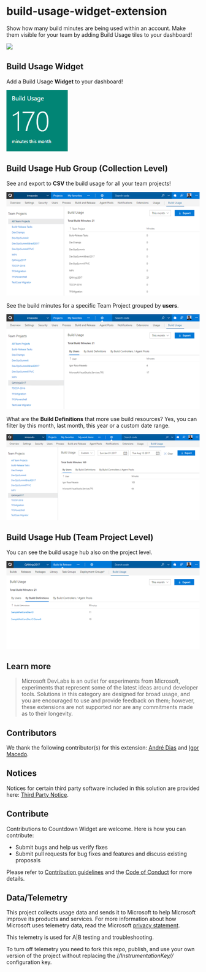 # build-usage-widget-extension #

Show how many build minutes are being used within an account.  Make them visible for your team by adding Build Usage tiles to your dashboard!

![](https://almrangers.visualstudio.com/_apis/public/build/definitions/7f3cfb9a-d1cb-4e66-9d36-1af87b906fe9/104/badge)

## Build Usage Widget ##

Add a Build Usage **Widget** to your dashboard!

![Build Usage Widget](vsts-buildusage/static/images/vsts-build-usage-01.png)

## Build Usage Hub Group (Collection Level) ##

See and export to **CSV** the build usage for all your team projects!

![Build Usage Widget](vsts-buildusage/static/images/vsts-build-usage-02.png)

See the build minutes for a specific Team Project grouped by **users**. 

![Build Usage Widget](vsts-buildusage/static/images/vsts-build-usage-03.png)

What are the **Build Definitions** that more use build resources? Yes, you can filter by this month, last month, this year or a custom date range.

![Build Usage Widget](vsts-buildusage/static/images/vsts-build-usage-04.png)

##  Build Usage Hub (Team Project Level) ##

You can see the build usage hub also on the project level. 

![Build Usage Widget](vsts-buildusage/static/images/vsts-build-usage-05.png)

## Learn more ##

> Microsoft DevLabs is an outlet for experiments from Microsoft, experiments that represent some of the latest ideas around developer tools. Solutions in this category are designed for broad usage, and you are encouraged to use and provide feedback on them; however, these extensions are not supported nor are any commitments made as to their longevity.

## Contributors ##

We thank the following contributor(s) for this extension: [André Dias](http://blog.andredias.net) and [Igor Macedo](http://igormacedo.com.br). 

## Notices
Notices for certain third party software included in this solution are provided here: [Third Party Notice](vsts-buildusage/ThirdPartyNotices.txt).

## Contribute
Contributions to Countdown Widget are welcome. Here is how you can contribute:  

- Submit bugs and help us verify fixes  
- Submit pull requests for bug fixes and features and discuss existing proposals   

Please refer to [Contribution guidelines](.github/CONTRIBUTING.md) and the [Code of Conduct](.github/COC.md) for more details.

## Data/Telemetry
This project collects usage data and sends it to Microsoft to help Microsoft improve its products and services. For more information about how Microsoft uses telemetry data, read the Microsoft [privacy statement](http://go.microsoft.com/fwlink/?LinkId=521839). 

This telemetry is used for A|B testing and troubleshooting. 

To turn off telemetry you need to fork this repo, publish, and use your own version of the project without replacing the /_/_InstrumentationKey/_/_ configuration key.
